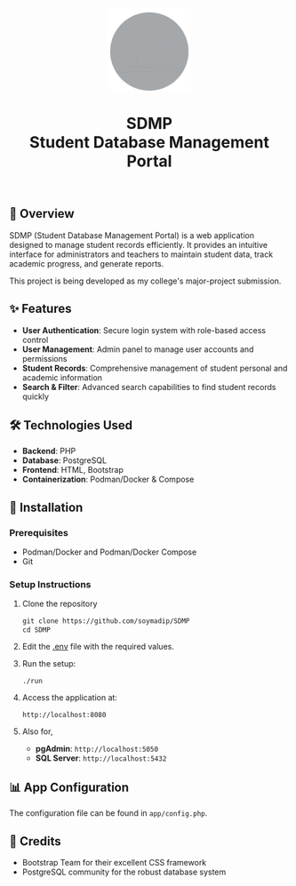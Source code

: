 <div align="center">
<img src="app/src/images/icon.png" width="150">
<h1>SDMP
</br>
Student Database Management Portal</h1>
</div>
<br>


## 📑 Overview

SDMP (Student Database Management Portal) is a web application designed to manage student records efficiently. It provides an intuitive interface for administrators and teachers to maintain student data, track academic progress, and generate reports.  

This project is being developed as my college's major-project submission.


## ✨ Features

- **User Authentication**: Secure login system with role-based access control
- **User Management**: Admin panel to manage user accounts and permissions
- **Student Records**: Comprehensive management of student personal and academic information
- **Search & Filter**: Advanced search capabilities to find student records quickly


## 🛠️ Technologies Used

- **Backend**: PHP
- **Database**: PostgreSQL
- **Frontend**: HTML, Bootstrap
- **Containerization**: Podman/Docker & Compose


## 🚀 Installation

### Prerequisites

- Podman/Docker and Podman/Docker Compose
- Git

### Setup Instructions

1. Clone the repository

   ```shell
   git clone https://github.com/soymadip/SDMP
   cd SDMP
   ```
2. Edit the [.env](./.env) file with the required values.

3. Run the setup:

   ```shell
   ./run
   ```
4. Access the application at:
   ```shell
   http://localhost:8080
   ```

5. Also for,
   - **pgAdmin**: `http://localhost:5050`
   - **SQL Server**: `http://localhost:5432`


## 📊 App Configuration

The configuration file can be found in `app/config.php`.


## 🙏 Credits 

<!-- ai generated -->
- Bootstrap Team for their excellent CSS framework
- PostgreSQL community for the robust database system
